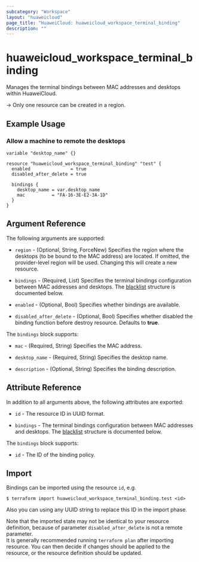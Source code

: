 ```yaml
---
subcategory: "Workspace"
layout: "huaweicloud"
page_title: "HuaweiCloud: huaweicloud_workspace_terminal_binding"
description: ""
---
```


# huaweicloud_workspace_terminal_binding

Manages the terminal bindings between MAC addresses and desktops within HuaweiCloud.

-> Only one resource can be created in a region.

## Example Usage

### Allow a machine to remote the desktops

```hcl
variable "desktop_name" {}

resource "huaweicloud_workspace_terminal_binding" "test" {
  enabled               = true
  disabled_after_delete = true

  bindings {
    desktop_name = var.desktop_name
    mac          = "FA-16-3E-E2-3A-1D"
  }
}
```

## Argument Reference

The following arguments are supported:

* `region` - (Optional, String, ForceNew) Specifies the region where the desktops (to be bound to the MAC address) are located.
  If omitted, the provider-level region will be used. Changing this will create a new resource.

* `bindings` - (Required, List) Specifies the terminal bindings configuration between MAC addresses and desktops.
  The [blacklist](#terminal_bindings_args) structure is documented below.

* `enabled` - (Optional, Bool) Specifies whether bindings are available.

* `disabled_after_delete` - (Optional, Bool) Specifies whether disabled the binding function before destroy resource.
  Defaults to **true**.

<a name="terminal_bindings_args"></a>
The `bindings` block supports:

* `mac` - (Required, String) Specifies the MAC address.

* `desktop_name` - (Required, String) Specifies the desktop name.

* `description` - (Optional, String) Specifies the binding description.

## Attribute Reference

In addition to all arguments above, the following attributes are exported:

* `id` - The resource ID in UUID format.

* `bindings` - The terminal bindings configuration between MAC addresses and desktops.
  The [blacklist](#terminal_bindings_attr) structure is documented below.

<a name="terminal_bindings_attr"></a>
The `bindings` block supports:

* `id` - The ID of the binding policy.

## Import

Bindings can be imported using the resource `id`, e.g.

```
$ terraform import huaweicloud_workspace_terminal_binding.test <id>
```

Also you can using any UUID string to replace this ID in the import phase.

Note that the imported state may not be identical to your resource definition, because of parameter
`disabled_after_delete` is not a remote parameter.  
It is generally recommended running `terraform plan` after importing resource.
You can then decide if changes should be applied to the resource, or the resource definition should be updated.
